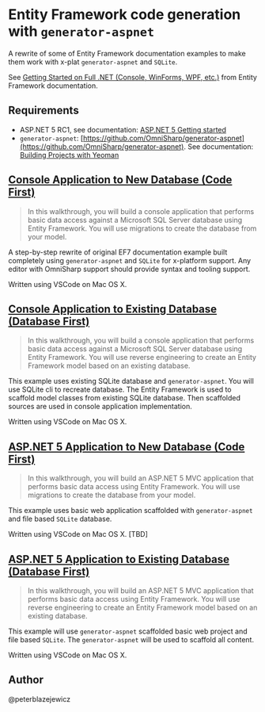 # Entity Framework code generation with `generator-aspnet`

A rewrite of some of Entity Framework documentation examples to make them work with x-plat `generator-aspnet` and `SQLite`.

See [Getting Started on Full .NET (Console, WinForms, WPF, etc.)](http://ef.readthedocs.org/en/latest/) from Entity Framework documentation.

## Requirements

* ASP.NET 5 RC1, see documentation: [ASP.NET 5 Getting started](https://docs.asp.net/en/latest/getting-started/index.html)
* `generator-aspnet`: [https://github.com/OmniSharp/generator-aspnet](https://github.com/OmniSharp/generator-aspnet). See documentation: [Building Projects with Yeoman](https://docs.asp.net/en/latest/client-side/yeoman.html)


## [Console Application to New Database (Code First)](/src/EFGetStarted.ConsoleApp.NewDb)

> In this walkthrough, you will build a console application that performs basic data access against a Microsoft SQL Server database using Entity Framework. You will use migrations to create the database from your model.

A step-by-step rewrite of original EF7 documentation example built completely using `generator-aspnet` and `SQLite` for x-platform support. Any editor with OmniSharp support should provide syntax and tooling support.

Written using VSCode on Mac OS X.

## [Console Application to Existing Database (Database First)](/src/EFGetStarted.ConsoleApp.ExistingDb)

> In this walkthrough, you will build a console application that performs basic data access against a Microsoft SQL Server database using Entity Framework. You will use reverse engineering to create an Entity Framework model based on an existing database.

This example uses existing SQLite database and `generator-aspnet`. You will use SQLite cli to recreate database. The Entity Framework is used to scaffold model classes from existing SQLite database. Then scaffolded sources are used in console application implementation.

Written using VSCode on Mac OS X.

## [ASP.NET 5 Application to New Database (Code First)](/src/EFGetStarted.AspNet5.NewDb)

> In this walkthrough, you will build an ASP.NET 5 MVC application that performs basic data access using Entity Framework. You will use migrations to create the database from your model.

This example uses basic web application scaffolded with `generator-aspnet` and file based `SQLite` database.

Written using VSCode on Mac OS X.
[TBD]

## [ASP.NET 5 Application to Existing Database (Database First)](/src/EFGetStarted.AspNet5.ExistingDb)

> In this walkthrough, you will build an ASP.NET 5 MVC application that performs basic data access using Entity Framework. You will use reverse engineering to create an Entity Framework model based on an existing database.

This example will use `generator-aspnet` scaffolded basic web project and file based `SQLite`. The `generator-aspnet` will be used to scaffold all content.

Written using VSCode on Mac OS X.

## Author
@peterblazejewicz
